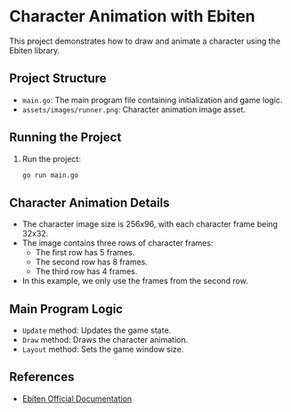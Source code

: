 # Character Animation with Ebiten

This project demonstrates how to draw and animate a character using the Ebiten library.

## Project Structure

- `main.go`: The main program file containing initialization and game logic.
- `assets/images/runner.png`: Character animation image asset.

## Running the Project

1. Run the project:
   ```sh
   go run main.go
   ```

## Character Animation Details

- The character image size is 256x96, with each character frame being 32x32.
- The image contains three rows of character frames:
  - The first row has 5 frames.
  - The second row has 8 frames.
  - The third row has 4 frames.
- In this example, we only use the frames from the second row.

## Main Program Logic

- `Update` method: Updates the game state.
- `Draw` method: Draws the character animation.
- `Layout` method: Sets the game window size.

## References

- [Ebiten Official Documentation](https://ebitengine.org/en/examples/animation.html)
